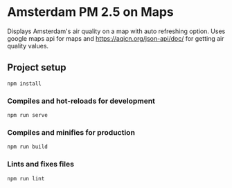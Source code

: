 # Amsterdam PM 2.5 on Maps 
Displays Amsterdam's air quality on a map with auto refreshing option.
Uses google maps api for maps and https://aqicn.org/json-api/doc/ for getting air quality values.

## Project setup
```
npm install
```

### Compiles and hot-reloads for development
```
npm run serve
```

### Compiles and minifies for production
```
npm run build
```

### Lints and fixes files
```
npm run lint
```